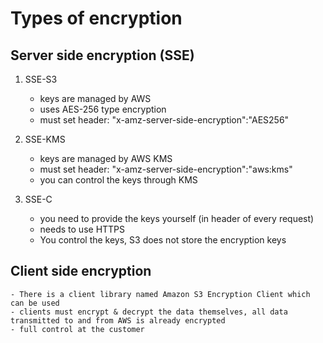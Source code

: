 # Types of encryption

## Server side encryption (SSE)

1. SSE-S3
    - keys are managed by AWS
    - uses AES-256 type encryption
    - must set header: "x-amz-server-side-encryption":"AES256"

2. SSE-KMS
    - keys are managed by AWS KMS 
    - must set header: "x-amz-server-side-encryption":"aws:kms"
    - you can control the keys through KMS

3. SSE-C
    - you need to provide the keys yourself (in header of every request)
    - needs to use HTTPS
    - You control the keys, S3 does not store the encryption keys

## Client side encryption 
    - There is a client library named Amazon S3 Encryption Client which can be used
    - clients must encrypt & decrypt the data themselves, all data transmitted to and from AWS is already encrypted
    - full control at the customer